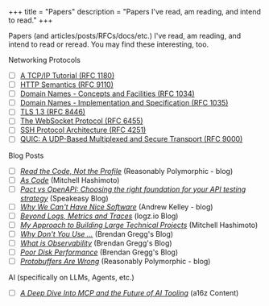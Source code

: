 +++
title = "Papers"
description = "Papers I've read, am reading, and intend to read."
+++

Papers (and articles/posts/RFCs/docs/etc.) I've read, am reading, and intend to read or reread. You may find these interesting, too.

Networking Protocols 
- [ ] [A TCP/IP Tutorial (RFC 1180)](https://www.rfc-editor.org/rfc/rfc1180)
- [ ] [HTTP Semantics (RFC 9110)](https://www.rfc-editor.org/rfc/rfc9110.html) 
- [ ] [Domain Names - Concepts and Facilities (RFC 1034)](https://www.rfc-editor.org/rfc/rfc1034)
- [ ] [Domain Names - Implementation and Specification (RFC 1035)](https://www.rfc-editor.org/rfc/rfc1035)
- [ ] [TLS 1.3 (RFC 8446)](https://www.rfc-editor.org/rfc/rfc8446)
- [ ] [The WebSocket Protocol (RFC 6455)](https://www.rfc-editor.org/rfc/rfc6455)
- [ ] [SSH Protocol Architecture (RFC 4251)](https://www.rfc-editor.org/rfc/rfc4251)
- [ ] [QUIC: A UDP-Based Multiplexed and Secure Transport (RFC 9000)](https://www.rfc-editor.org/rfc/rfc9000)

Blog Posts
- [ ] [*Read the Code, Not the Profile*](https://reasonablypolymorphic.com/blog/read-the-code/) (Reasonably Polymorphic - blog)
- [ ] [*As Code*](https://mitchellh.com/writing/as-code) (Mitchell Hashimoto)
- [ ] [*Pact vs OpenAPI: Choosing the right foundation for your API testing strategy*](https://www.speakeasy.com/post/pact-vs-openapi) (Speakeasy Blog)
- [ ] [*Why We Can't Have Nice Software*](https://andrewkelley.me/post/why-we-cant-have-nice-software.html) (Andrew Kelley - blog)
- [ ] [*Beyond Logs, Metrics and Traces*](https://logz.io/blog/beyond-logs-metrics-traces/) (logz.io Blog)
- [ ] [*My Approach to Building Large Technical Projects*](https://mitchellh.com/writing/building-large-technical-projects) (Mitchell Hashimoto)
- [ ] [*Why Don't You Use ...*](https://www.brendangregg.com/blog/2022-03-19/why-dont-you-use.html) (Brendan Gregg's Blog)
- [ ] [*What is Observability*](https://www.brendangregg.com/blog/2021-05-23/what-is-observability.html) (Brendan Gregg's Blog)
- [ ] [*Poor Disk Performance*](https://www.brendangregg.com/blog/2021-05-09/poor-disk-performance.html) (Brendan Gregg's Blog)
- [ ] [*Protobuffers Are Wrong*](https://reasonablypolymorphic.com/blog/protos-are-wrong/) (Reasonably Polymorphic - blog)

AI (specifically on LLMs, Agents, etc.)
- [ ] [*A Deep Dive Into MCP and the Future of AI Tooling*](https://a16z.com/a-deep-dive-into-mcp-and-the-future-of-ai-tooling/) (a16z Content)